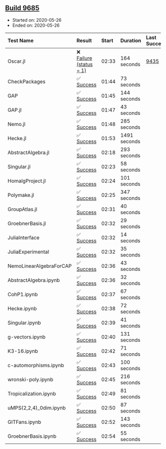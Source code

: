 ## [Build 9685](https://oscarci.mathematik.uni-kl.de/job/oscar/9685/)

* Started on: 2020-05-26
* Ended on: 2020-05-26

| Test Name    | Result | Start | Duration | Last Success | First Failure |
|:-------------|:-------|:------|:---------|:-------------|:--------------|
| Oscar.jl | ❌ [Failure (status = 1)](https://oscarci.mathematik.uni-kl.de/job/oscar/9685/artifact/logs/build-9685/Oscar.jl.log) | 02:33 | 164 seconds | [9435](https://oscarci.mathematik.uni-kl.de/job/oscar/9435/) | [9436](https://oscarci.mathematik.uni-kl.de/job/oscar/9436/) |
| CheckPackages | ✅ [Success](https://oscarci.mathematik.uni-kl.de/job/oscar/9685/artifact/logs/build-9685/CheckPackages.log) | 01:44 | 73 seconds |  |  |
| GAP | ✅ [Success](https://oscarci.mathematik.uni-kl.de/job/oscar/9685/artifact/logs/build-9685/GAP.log) | 01:45 | 144 seconds |  |  |
| GAP.jl | ✅ [Success](https://oscarci.mathematik.uni-kl.de/job/oscar/9685/artifact/logs/build-9685/GAP.jl.log) | 01:47 | 43 seconds |  |  |
| Nemo.jl | ✅ [Success](https://oscarci.mathematik.uni-kl.de/job/oscar/9685/artifact/logs/build-9685/Nemo.jl.log) | 01:48 | 285 seconds |  |  |
| Hecke.jl | ✅ [Success](https://oscarci.mathematik.uni-kl.de/job/oscar/9685/artifact/logs/build-9685/Hecke.jl.log) | 01:53 | 1491 seconds |  |  |
| AbstractAlgebra.jl | ✅ [Success](https://oscarci.mathematik.uni-kl.de/job/oscar/9685/artifact/logs/build-9685/AbstractAlgebra.jl.log) | 02:18 | 293 seconds |  |  |
| Singular.jl | ✅ [Success](https://oscarci.mathematik.uni-kl.de/job/oscar/9685/artifact/logs/build-9685/Singular.jl.log) | 02:23 | 58 seconds |  |  |
| HomalgProject.jl | ✅ [Success](https://oscarci.mathematik.uni-kl.de/job/oscar/9685/artifact/logs/build-9685/HomalgProject.jl.log) | 02:24 | 101 seconds |  |  |
| Polymake.jl | ✅ [Success](https://oscarci.mathematik.uni-kl.de/job/oscar/9685/artifact/logs/build-9685/Polymake.jl.log) | 02:25 | 347 seconds |  |  |
| GroupAtlas.jl | ✅ [Success](https://oscarci.mathematik.uni-kl.de/job/oscar/9685/artifact/logs/build-9685/GroupAtlas.jl.log) | 02:31 | 40 seconds |  |  |
| GroebnerBasis.jl | ✅ [Success](https://oscarci.mathematik.uni-kl.de/job/oscar/9685/artifact/logs/build-9685/GroebnerBasis.jl.log) | 02:32 | 29 seconds |  |  |
| JuliaInterface | ✅ [Success](https://oscarci.mathematik.uni-kl.de/job/oscar/9685/artifact/logs/build-9685/JuliaInterface.log) | 02:32 | 14 seconds |  |  |
| JuliaExperimental | ✅ [Success](https://oscarci.mathematik.uni-kl.de/job/oscar/9685/artifact/logs/build-9685/JuliaExperimental.log) | 02:32 | 35 seconds |  |  |
| NemoLinearAlgebraForCAP | ✅ [Success](https://oscarci.mathematik.uni-kl.de/job/oscar/9685/artifact/logs/build-9685/NemoLinearAlgebraForCAP.log) | 02:36 | 43 seconds |  |  |
| AbstractAlgebra.ipynb | ✅ [Success](https://oscarci.mathematik.uni-kl.de/job/oscar/9685/artifact/logs/build-9685/AbstractAlgebra.ipynb.log) | 02:36 | 32 seconds |  |  |
| CohP1.ipynb | ✅ [Success](https://oscarci.mathematik.uni-kl.de/job/oscar/9685/artifact/logs/build-9685/CohP1.ipynb.log) | 02:37 | 67 seconds |  |  |
| Hecke.ipynb | ✅ [Success](https://oscarci.mathematik.uni-kl.de/job/oscar/9685/artifact/logs/build-9685/Hecke.ipynb.log) | 02:38 | 72 seconds |  |  |
| Singular.ipynb | ✅ [Success](https://oscarci.mathematik.uni-kl.de/job/oscar/9685/artifact/logs/build-9685/Singular.ipynb.log) | 02:39 | 41 seconds |  |  |
| g-vectors.ipynb | ✅ [Success](https://oscarci.mathematik.uni-kl.de/job/oscar/9685/artifact/logs/build-9685/g-vectors.ipynb.log) | 02:40 | 131 seconds |  |  |
| K3-16.ipynb | ✅ [Success](https://oscarci.mathematik.uni-kl.de/job/oscar/9685/artifact/logs/build-9685/K3-16.ipynb.log) | 02:42 | 71 seconds |  |  |
| c-automorphisms.ipynb | ✅ [Success](https://oscarci.mathematik.uni-kl.de/job/oscar/9685/artifact/logs/build-9685/c-automorphisms.ipynb.log) | 02:43 | 100 seconds |  |  |
| wronski-poly.ipynb | ✅ [Success](https://oscarci.mathematik.uni-kl.de/job/oscar/9685/artifact/logs/build-9685/wronski-poly.ipynb.log) | 02:45 | 216 seconds |  |  |
| Tropicalization.ipynb | ✅ [Success](https://oscarci.mathematik.uni-kl.de/job/oscar/9685/artifact/logs/build-9685/Tropicalization.ipynb.log) | 02:49 | 81 seconds |  |  |
| uMPS(2,2,4)_0dim.ipynb | ✅ [Success](https://oscarci.mathematik.uni-kl.de/job/oscar/9685/artifact/logs/build-9685/uMPS-2-2-4-_0dim.ipynb.log) | 02:50 | 87 seconds |  |  |
| GITFans.ipynb | ✅ [Success](https://oscarci.mathematik.uni-kl.de/job/oscar/9685/artifact/logs/build-9685/GITFans.ipynb.log) | 02:52 | 143 seconds |  |  |
| GroebnerBasis.ipynb | ✅ [Success](https://oscarci.mathematik.uni-kl.de/job/oscar/9685/artifact/logs/build-9685/GroebnerBasis.ipynb.log) | 02:54 | 55 seconds |  |  |
